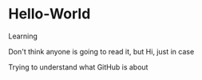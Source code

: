 # Hello-World
Learning


Don't think anyone is going to read it, but Hi, just in case

Trying to understand what GitHub is about
